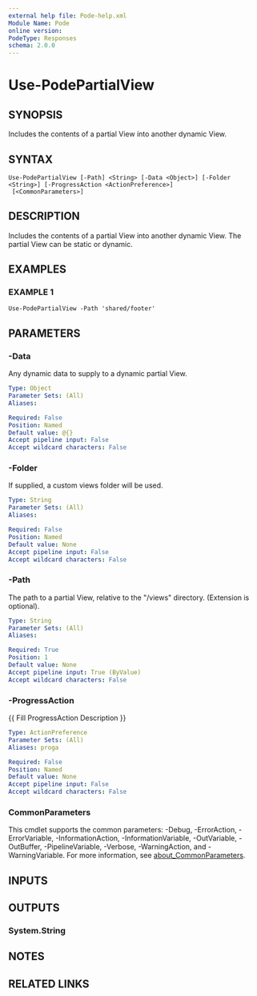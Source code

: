 ```yaml
---
external help file: Pode-help.xml
Module Name: Pode
online version:
PodeType: Responses
schema: 2.0.0
---
```


# Use-PodePartialView

## SYNOPSIS
Includes the contents of a partial View into another dynamic View.

## SYNTAX

```
Use-PodePartialView [-Path] <String> [-Data <Object>] [-Folder <String>] [-ProgressAction <ActionPreference>]
 [<CommonParameters>]
```

## DESCRIPTION
Includes the contents of a partial View into another dynamic View.
The partial View can be static or dynamic.

## EXAMPLES

### EXAMPLE 1
```
Use-PodePartialView -Path 'shared/footer'
```

## PARAMETERS

### -Data
Any dynamic data to supply to a dynamic partial View.

```yaml
Type: Object
Parameter Sets: (All)
Aliases:

Required: False
Position: Named
Default value: @{}
Accept pipeline input: False
Accept wildcard characters: False
```

### -Folder
If supplied, a custom views folder will be used.

```yaml
Type: String
Parameter Sets: (All)
Aliases:

Required: False
Position: Named
Default value: None
Accept pipeline input: False
Accept wildcard characters: False
```

### -Path
The path to a partial View, relative to the "/views" directory.
(Extension is optional).

```yaml
Type: String
Parameter Sets: (All)
Aliases:

Required: True
Position: 1
Default value: None
Accept pipeline input: True (ByValue)
Accept wildcard characters: False
```

### -ProgressAction
{{ Fill ProgressAction Description }}

```yaml
Type: ActionPreference
Parameter Sets: (All)
Aliases: proga

Required: False
Position: Named
Default value: None
Accept pipeline input: False
Accept wildcard characters: False
```

### CommonParameters
This cmdlet supports the common parameters: -Debug, -ErrorAction, -ErrorVariable, -InformationAction, -InformationVariable, -OutVariable, -OutBuffer, -PipelineVariable, -Verbose, -WarningAction, and -WarningVariable. For more information, see [about_CommonParameters](http://go.microsoft.com/fwlink/?LinkID=113216).

## INPUTS

## OUTPUTS

### System.String
## NOTES

## RELATED LINKS
